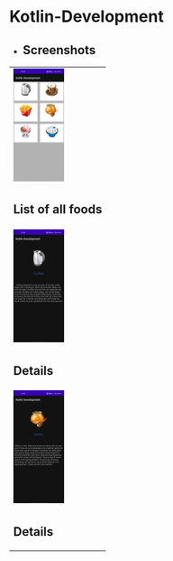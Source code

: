 # Kotlin-Development

<ul><li><h2>Screenshots</h2></li></ul>
<table style="width:100%">
<tr>
<td><img src = "https://github.com/sameer2506/Kotlin-Development/blob/6.FoodApp/img/image1.jpg" height= "200px" ></td>
</tr>
<tr>
<td><h2>List of all foods</h2></td>          
</tr>
<tr>
<td><img src = "https://github.com/sameer2506/Kotlin-Development/blob/6.FoodApp/img/image2.jpg" height= "200px" ></td>
</tr>
<tr>
<td><h2>Details</h2></td>          
</tr>
<tr>
<td><img src = "https://github.com/sameer2506/Kotlin-Development/blob/6.FoodApp/img/image3.jpg" height= "200px" ></td>
</tr>
<tr>
<td><h2>Details</h2></td>          
</tr>
</table>
